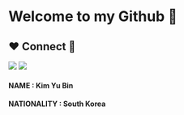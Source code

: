 # Welcome to my Github 👋

## ❤ Connect 💙

<a href="https://www.instagram.com/starkyb99/" target="_blank"><img src="https://img.shields.io/badge/instargram-E4405F?style=flat-square&logo=Instagram&logoColor=white"/></a>
<a href="#" target="_blank"><img src="https://img.shields.io/badge/yb010626@gmail.com-EA4335?style=flat-square&logo=gmail&logoColor=white"/></a>

#### NAME : Kim Yu Bin
#### NATIONALITY : South Korea
